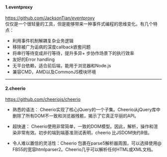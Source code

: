#### 1.eventproxy  
https://github.com/JacksonTian/eventproxy   
仅仅是一个很轻量的工具，但是能够带来一种事件式编程的思维变化。有几个特点：
+ 利用事件机制解耦复杂业务逻辑
+ 移除被广为诟病的深度callback嵌套问题
+ 将串行等待变成并行等待，提升多异+ 步协作场景下的执行效率
+ 友好的Error handling
+ 无平台依赖，适合前后端，能用于浏览器和Node.js
+ 兼容CMD，AMD以及CommonJS模块环境
******
#### 2.cheerio   
https://github.com/cheeriojs/cheerio    
+ 熟悉的语法： Cheerio实现了核心jQuery的一个子集。Cheerio从jQuery库中删除了所有DOM不一致和浏览器残骸，揭示了它真正华丽的API。

+ 超快速： Cheerio使用非常简单，一致的DOM模型。因此，解析，操作和渲染非常有效。初步的端到端基准测试表明，cheerio 比JSDOM快约8倍。

+ 令人难以置信的灵活性：Cheerio 包裹在parse5解析器周围，可以选择使用@ FB55的宽容htmlparser2。Cheerio几乎可以解析任何HTML或XML文档。